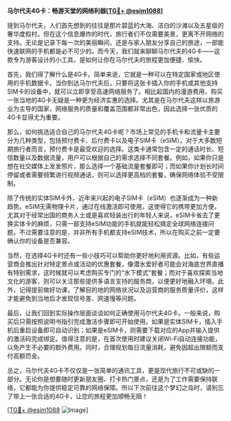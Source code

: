 **马尔代夫4G卡：畅游天堂的网络利器[[TG💪+ @esim1088](https://t.me/s/esim1088)]**

提到马尔代夫，人们首先想到的往往是那片碧蓝的大海、洁白的沙滩以及五星级的奢华度假村。但在这个信息爆炸的时代，旅行者们不仅需要美景，更离不开网络的支持。无论是记录下每一次的美丽瞬间，还是与家人朋友分享自己的旅途，一部能快速联网的手机都是必不可少的。而今天，我们就来聊聊马尔代夫的4G卡——这款专为游客设计的小工具，是如何让你在马尔代夫的旅程更加便捷、愉快。

首先，我们得了解什么是4G卡。简单来说，它就是一种可以在特定国家或地区使用的手机数据卡。当你到达马尔代夫后，只要将这张卡插入你的手机或其他支持SIM卡的设备中，就可以立即享受高速网络服务了。相比起国内的漫游费用，购买一张当地的4G卡无疑是一种更为经济实惠的选择。尤其是在马尔代夫这样以旅游业为主导的国家，网络服务的质量和覆盖范围都非常出色，因此选择一张优质的4G卡显得尤为重要。

那么，如何挑选适合自己的马尔代夫4G卡呢？市场上常见的手机卡和流量卡主要分为几种类型，包括预付费卡、后付费卡以及电子SIM卡（eSIM）。对于大多数短期旅行者而言，预付费卡是最受欢迎的选择。这类卡通常包含一定的通话时长、短信数量以及数据流量，用户可以根据自己的需求选择不同套餐。例如，如果你只是想在社交媒体上发发照片，那么选择一个基础流量套餐即可；而如果你计划长时间停留或者需要频繁进行视频通话，则可以选择更高档的套餐，确保网络体验不受限制。

除了传统的实体SIM卡外，近年来兴起的电子SIM卡（eSIM）也逐渐成为一种新趋势。eSIM无需物理卡片，通过在线激活即可使用，这使得它的携带更加方便。尤其对于经常出国的商务人士或是喜欢轻装出行的年轻人来说，eSIM卡省去了更换实体卡的麻烦，只需一部支持eSIM功能的手机就能轻松搞定全球网络连接问题。不过需要注意的是，并非所有手机都支持eSIM技术，所以在购买之前一定要确认你的设备是否兼容。

当然，在选择4G卡时还有一些小技巧可以帮助你更好地利用资源。比如，有些运营商会推出针对特定景点或活动的优惠套餐，像潜水爱好者可能会对海底世界直播有特别需求，这时候就可以考虑购买专门的“水下模式”套餐；而对于喜欢探索当地文化的游客，则可以关注那些提供多语言支持的服务商，以便更好地融入环境。此外，记得提前做好功课，了解目的地的网络状况以及运营商的服务质量评价，这样才能避免到当地后才发现信号差、网速慢等问题。

最后，让我们回到实际操作层面谈谈如何正确使用马尔代夫4G卡。一般来说，购买后只需按照说明书指引完成激活步骤即可开始使用。如果是实体SIM卡，插入手机后重启设备即可自动识别；如果是eSIM卡，则需要下载对应的App并输入提供的激活码完成绑定。值得注意的是，在首次使用时建议关闭Wi-Fi自动连接功能，以免产生不必要的额外费用。同时，合理规划每日流量消耗，避免因超出限额而支付高额罚金。

总之，马尔代夫4G卡不仅仅是一张简单的通讯工具，更是现代旅行不可或缺的一部分。无论你是想要随时更新朋友圈、打卡热门景点，还是为了工作需要保持联络，它都能为你提供稳定可靠的网络保障。所以下次前往这个梦幻之岛时，请别忘了带上一张合适的4G卡，让您的旅程更加顺畅无阻！

[[TG💪+ @esim1088](https://t.me/s/esim1088) ![Image](https://i.postimg.cc/4NQfJmqS/Snipaste-2025-05-13-00-14-12.png)]